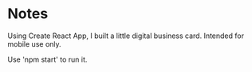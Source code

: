 #  Notes

Using Create React App, I built a little digital business card. Intended for mobile use only.

Use 'npm start' to run it.
